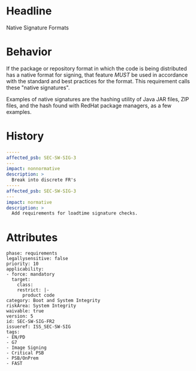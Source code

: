 # Headline
Native Signature Formats

# Behavior

If the package or repository format in which the code is
being distributed has a native format for signing, that feature _MUST_
be used in accordance with the standard and best practices for the format.
This requirement calls these "native signatures".

Examples of native signatures are the hashing utility of Java JAR files, ZIP files,
and the hash found with RedHat package managers, as a few examples.

# History

```yaml
-----
affected_psb: SEC-SW-SIG-3
---
impact: nonnormative
description: >
  Break into discrete FR's
-----
affected_psb: SEC-SW-SIG-3
---
impact: normative
description: >
  Add requirements for loadtime signature checks.
```

# Attributes

    phase: requirements
    legallysensitive: false
    priority: 10
    applicability:
    - force: mandatory
      target:
        class: 
        restrict: |-
          product code
    category: Boot and System Integrity
    riskArea: System Integrity
    waivable: true
    version: 5
    id: SEC-SW-SIG-FR2
    issueref: ISS_SEC-SW-SIG
    tags:
    - EN/PD
    - G7
    - Image Signing
    - Critical PSB
    - PSB/OnPrem
    - FAST
